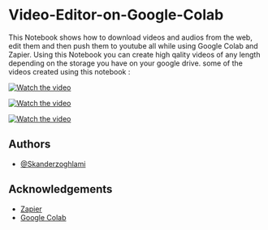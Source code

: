 # Video-Editor-on-Google-Colab
This Notebook shows how to download videos and audios from the web, edit them and then push them to youtube all while using Google Colab and Zapier.
Using this Notebook you can create high qality videos of any length depending on the storage you have on your google drive.
some of the videos created using this notebook : 


[![Watch the video](https://img.youtube.com/vi/v86N7iTiaBA/maxresdefault.jpg)](https://youtu.be/v86N7iTiaBA)

[![Watch the video](https://img.youtube.com/vi/8IAkh1Zs2zM/maxresdefault.jpg)](https://youtu.be/8IAkh1Zs2zM)

[![Watch the video](https://img.youtube.com/vi/J7csmxLGHP8/maxresdefault.jpg)](https://youtu.be/J7csmxLGHP8)

## Authors

- [@Skanderzoghlami](https://github.com/skanderzoghlami)


## Acknowledgements

 - [Zapier](https://zapier.com/)
 - [Google Colab](https://colab.research.google.com/)

